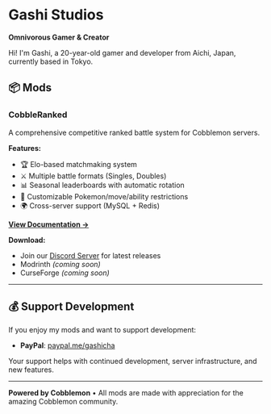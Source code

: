 # Gashi Studios

**Omnivorous Gamer & Creator**

Hi! I'm Gashi, a 20-year-old gamer and developer from Aichi, Japan, currently based in Tokyo.


## 📦 Mods

### CobbleRanked

A comprehensive competitive ranked battle system for Cobblemon servers.

**Features:**
- 🏆 Elo-based matchmaking system
- ⚔️ Multiple battle formats (Singles, Doubles)
- 📊 Seasonal leaderboards with automatic rotation
- 🚫 Customizable Pokemon/move/ability restrictions
- 🌍 Cross-server support (MySQL + Redis)

**[View Documentation →](cobbleranked/)**

**Download:**
- Join our [Discord Server](https://discord.gg/VVVvBTqqyP) for latest releases
- Modrinth _(coming soon)_
- CurseForge _(coming soon)_

---

## 💰 Support Development

If you enjoy my mods and want to support development:

- **PayPal**: [paypal.me/gashicha](https://paypal.me/gashicha)

Your support helps with continued development, server infrastructure, and new features.

---

**Powered by Cobblemon** • All mods are made with appreciation for the amazing Cobblemon community.
